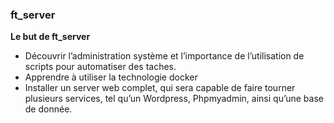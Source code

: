 ### ft_server

**Le but de ft_server**
- Découvrir l’administration système et l’importance de l’utilisation de scripts pour automatiser des taches.
- Apprendre à utiliser la technologie docker
- Installer un server web complet, qui sera capable de faire tourner plusieurs services, tel qu’un Wordpress, Phpmyadmin, ainsi qu’une base de donnée.
